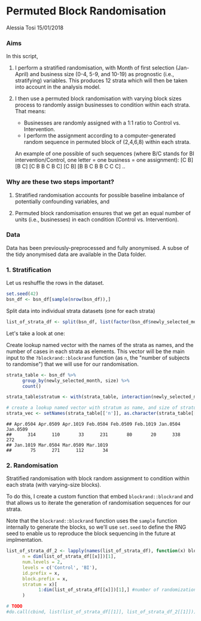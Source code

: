 Permuted Block Randomisation
================
Alessia Tosi
15/01/2018

### Aims

In this script,

1.  I perform a stratified randomisation, with Month of first selection (Jan-April) and business size (0-4, 5-9, and 10-19) as prognostic (i.e., stratifying) variables. This produces 12 strata which will then be taken into account in the analysis model.

2.  I then use a permuted block randomisation with varying block sizes process to randomly assign businesses to condition within each strata. That means:

    -   Businesses are randomly assigned with a 1:1 ratio to Control vs. Intervention.
    -   I perform the assignment according to a computer-generated random sequence in permuted block of (2,4,6,8) within each strata.

    An example of one possible of such sequences (where B/C stands for BI intervention/Control, one letter = one business = one assignment): \[C B\] \[B C\] \[C B B C B C\] \[C B\] \[B B C B B C C C\] ..

### Why are these two steps important?

1.  Stratified randomisation accounts for possible baseline imbalance of potentially confounding variables, and

2.  Permuted block randomisation ensures that we get an equal number of units (i.e., businesses) in each condition (Control vs. Intervention).

### Data

Data has been previously-preprocessed and fully anonymised. A subse of the tidy anonymised data are available in the Data folder.

### 1. Stratification

Let us reshuffle the rows in the dataset.

``` r
set.seed(42)
bsn_df <- bsn_df[sample(nrow(bsn_df)),]
```

Split data into individual strata datasets (one for each strata)

``` r
list_of_strata_df <- split(bsn_df, list(factor(bsn_df$newly_selected_month), factor(bsn_df$size)))
```

Let's take a look at one:

Create lookup named vector with the names of the strata as names, and the number of cases in each strata as elements. This vector will be the main input to the `?blockrand::blockrand` function (as `n`, the "number of subjects to randomise") that we will use for our randomisation.

``` r
strata_table <- bsn_df %>% 
      group_by(newly_selected_month, size) %>% 
      count()

strata_table$stratum <- with(strata_table, interaction(newly_selected_month, size))

# create a lookup named vector with stratum as name, and size of stratum n as elements
strata_vec <- setNames(strata_table[['n']], as.character(strata_table[['stratum']]))
```

    ## Apr.0504 Apr.0509 Apr.1019 Feb.0504 Feb.0509 Feb.1019 Jan.0504 Jan.0509 
    ##      314      110       33      231       80       20      338      272 
    ## Jan.1019 Mar.0504 Mar.0509 Mar.1019 
    ##       75      271      112       34

### 2. Randomisation

Stratified randomisation with block random assignment to condition within each strata (with varying-size blocks).

To do this, I create a custom function that embed `blockrand::blockrand` and that allows us to iterate the generation of randomisation sequences for our strata.

Note that the `blockrand::blockrand` function uses the `sample` function internally to generate the blocks, so we'll use `set.seed` to define the RNG seed to enable us to reproduce the block sequencing in the future at implmentation.

``` r
list_of_strata_df_2 <- lapply(names(list_of_strata_df), function(x) blockrand::blockrand(
      n = dim(list_of_strata_df[[x]])[1],
      num.levels = 2, 
      levels = c('Control', 'BI'),
      id.prefix = x, 
      block.prefix = x, 
      stratum = x)[
            1:dim(list_of_strata_df[[x]])[1],] #number of randomizations may end up being more than n (see ?blockrand) so this is to make sure it's of the right length
      )
```

``` r
# TODO
#do.call(cbind, list(list_of_strata_df[[1]], list_of_strata_df_2[[1]]))
```
